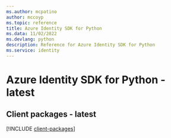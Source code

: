 ```yaml
---
ms.author: mcpatino
author: mccoyp
ms.topic: reference
title: Azure Identity SDK for Python
ms.data: 11/02/2022
ms.devlang: python
description: Reference for Azure Identity SDK for Python
ms.service: identity
---
```

# Azure Identity SDK for Python - latest

## Client packages - latest
[!INCLUDE [client-packages](identity-client-index.md)]